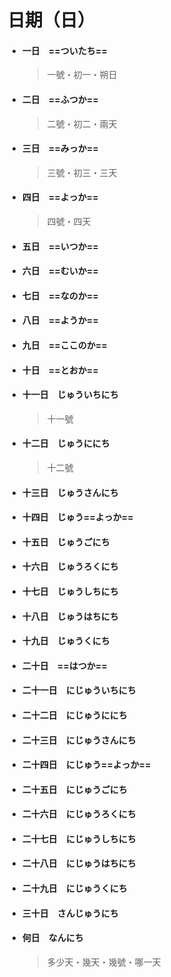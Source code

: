 # 日期（日）

- #### 一日　==ついたち==

  > 一號・初一・朔日

- #### 二日　==ふつか==

  > 二號・初二・兩天

- #### 三日　==みっか==

  > 三號・初三・三天

- #### 四日　==よっか==

  > 四號・四天

- #### 五日　==いつか==

- #### 六日　==むいか==

- #### 七日　==なのか==

- #### 八日　==ようか==

- #### 九日　==ここのか==

- #### 十日　==とおか==

- #### 十一日　じゅういちにち

  > 十一號

- #### 十二日　じゅうににち

  > 十二號

- #### 十三日　じゅうさんにち

- #### 十四日　じゅう==よっか==

- #### 十五日　じゅうごにち

- #### 十六日　じゅうろくにち

- #### 十七日　じゅうしちにち

- #### 十八日　じゅうはちにち

- #### 十九日　じゅうくにち

- #### 二十日　==はつか==

- #### 二十一日　にじゅういちにち

- #### 二十二日　にじゅうににち

- #### 二十三日　にじゅうさんにち

- #### 二十四日　にじゅう==よっか==

- #### 二十五日　にじゅうごにち

- #### 二十六日　にじゅうろくにち

- #### 二十七日　にじゅうしちにち

- #### 二十八日　にじゅうはちにち

- #### 二十九日　にじゅうくにち

- #### 三十日　さんじゅうにち

- #### 何日　なんにち

  > 多少天・幾天・幾號・哪一天
